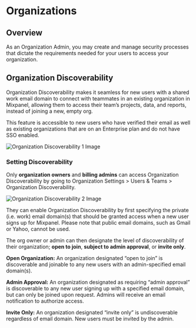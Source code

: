# Organizations


## Overview

As an Organization Admin, you may create and manage security processes that dictate the requirements needed for your users to access your organization.

## Organization Discoverability
Organization Discoverability makes it seamless for new users with a shared work email domain to connect with teammates in an existing organization in Mixpanel, allowing them to access their team’s projects, data, and reports, instead of joining a new, empty org.

This feature is accessible to new users who have verified their email as well as existing organizations that are on an Enterprise plan and do not have SSO enabled.

![Organization Discoverability 1 Image](/discoverabilityone.png)

### Setting Discoverability

Only **organization owners** and **billing admins** can access Organization Discoverability by going to Organization Settings > Users & Teams > Organization Discoverability.

![Organization Discoverability 2 Image](/discoverabilitytwo.png)


They can enable Organization Discoverability by first specifying the private (i.e. work) email domain(s) that should be granted access when a new user signs up for Mixpanel. Please note that public email domains, such as Gmail or Yahoo, cannot be used.

The org owner or admin can then designate the level of discoverability of their organization; **open to join**, **subject to admin approval**, or **invite only**.

**Open Organization:** An organization designated “open to join” is discoverable and joinable to any new users with an admin-specified email domain(s).

**Admin Approval:** An organization designated as requiring “admin approval” is discoverable to any new user signing up with a specified email domain, but can only be joined upon request. Admins will receive an email notification to authorize access.

**Invite Only:** An organization designated “invite only” is undiscoverable regardless of email domain. New users must be invited by the admin.
